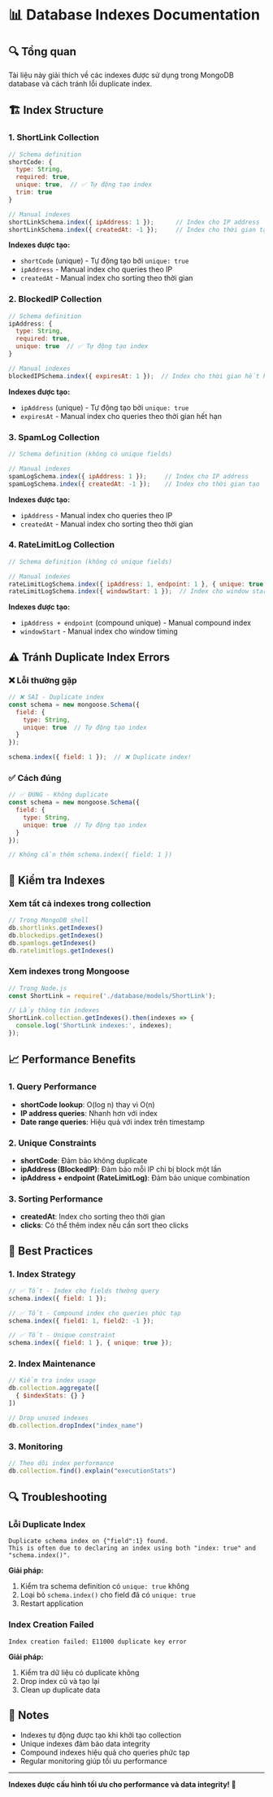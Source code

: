 # 📊 Database Indexes Documentation

## 🔍 Tổng quan

Tài liệu này giải thích về các indexes được sử dụng trong MongoDB database và cách tránh lỗi duplicate index.

## 🏗️ Index Structure

### 1. ShortLink Collection

```javascript
// Schema definition
shortCode: {
  type: String,
  required: true,
  unique: true,  // ✅ Tự động tạo index
  trim: true
}

// Manual indexes
shortLinkSchema.index({ ipAddress: 1 });      // Index cho IP address
shortLinkSchema.index({ createdAt: -1 });     // Index cho thời gian tạo (descending)
```

**Indexes được tạo:**
- `shortCode` (unique) - Tự động tạo bởi `unique: true`
- `ipAddress` - Manual index cho queries theo IP
- `createdAt` - Manual index cho sorting theo thời gian

### 2. BlockedIP Collection

```javascript
// Schema definition
ipAddress: {
  type: String,
  required: true,
  unique: true  // ✅ Tự động tạo index
}

// Manual indexes
blockedIPSchema.index({ expiresAt: 1 });  // Index cho thời gian hết hạn
```

**Indexes được tạo:**
- `ipAddress` (unique) - Tự động tạo bởi `unique: true`
- `expiresAt` - Manual index cho queries theo thời gian hết hạn

### 3. SpamLog Collection

```javascript
// Schema definition (không có unique fields)

// Manual indexes
spamLogSchema.index({ ipAddress: 1 });     // Index cho IP address
spamLogSchema.index({ createdAt: -1 });    // Index cho thời gian tạo
```

**Indexes được tạo:**
- `ipAddress` - Manual index cho queries theo IP
- `createdAt` - Manual index cho sorting theo thời gian

### 4. RateLimitLog Collection

```javascript
// Schema definition (không có unique fields)

// Manual indexes
rateLimitLogSchema.index({ ipAddress: 1, endpoint: 1 }, { unique: true });  // Compound unique index
rateLimitLogSchema.index({ windowStart: 1 });  // Index cho window start
```

**Indexes được tạo:**
- `ipAddress + endpoint` (compound unique) - Manual compound index
- `windowStart` - Manual index cho window timing

## ⚠️ Tránh Duplicate Index Errors

### ❌ Lỗi thường gặp

```javascript
// ❌ SAI - Duplicate index
const schema = new mongoose.Schema({
  field: {
    type: String,
    unique: true  // Tự động tạo index
  }
});

schema.index({ field: 1 });  // ❌ Duplicate index!
```

### ✅ Cách đúng

```javascript
// ✅ ĐÚNG - Không duplicate
const schema = new mongoose.Schema({
  field: {
    type: String,
    unique: true  // Tự động tạo index
  }
});

// Không cần thêm schema.index({ field: 1 })
```

## 🔧 Kiểm tra Indexes

### Xem tất cả indexes trong collection

```javascript
// Trong MongoDB shell
db.shortlinks.getIndexes()
db.blockedips.getIndexes()
db.spamlogs.getIndexes()
db.ratelimitlogs.getIndexes()
```

### Xem indexes trong Mongoose

```javascript
// Trong Node.js
const ShortLink = require('./database/models/ShortLink');

// Lấy thông tin indexes
ShortLink.collection.getIndexes().then(indexes => {
  console.log('ShortLink indexes:', indexes);
});
```

## 📈 Performance Benefits

### 1. Query Performance
- **shortCode lookup**: O(log n) thay vì O(n)
- **IP address queries**: Nhanh hơn với index
- **Date range queries**: Hiệu quả với index trên timestamp

### 2. Unique Constraints
- **shortCode**: Đảm bảo không duplicate
- **ipAddress (BlockedIP)**: Đảm bảo mỗi IP chỉ bị block một lần
- **ipAddress + endpoint (RateLimitLog)**: Đảm bảo unique combination

### 3. Sorting Performance
- **createdAt**: Index cho sorting theo thời gian
- **clicks**: Có thể thêm index nếu cần sort theo clicks

## 🚀 Best Practices

### 1. Index Strategy
```javascript
// ✅ Tốt - Index cho fields thường query
schema.index({ field: 1 });

// ✅ Tốt - Compound index cho queries phức tạp
schema.index({ field1: 1, field2: -1 });

// ✅ Tốt - Unique constraint
schema.index({ field: 1 }, { unique: true });
```

### 2. Index Maintenance
```javascript
// Kiểm tra index usage
db.collection.aggregate([
  { $indexStats: {} }
])

// Drop unused indexes
db.collection.dropIndex("index_name")
```

### 3. Monitoring
```javascript
// Theo dõi index performance
db.collection.find().explain("executionStats")
```

## 🔍 Troubleshooting

### Lỗi Duplicate Index
```
Duplicate schema index on {"field":1} found. 
This is often due to declaring an index using both "index: true" and "schema.index()".
```

**Giải pháp:**
1. Kiểm tra schema definition có `unique: true` không
2. Loại bỏ `schema.index()` cho field đã có `unique: true`
3. Restart application

### Index Creation Failed
```
Index creation failed: E11000 duplicate key error
```

**Giải pháp:**
1. Kiểm tra dữ liệu có duplicate không
2. Drop index cũ và tạo lại
3. Clean up duplicate data

## 📝 Notes

- Indexes tự động được tạo khi khởi tạo collection
- Unique indexes đảm bảo data integrity
- Compound indexes hiệu quả cho queries phức tạp
- Regular monitoring giúp tối ưu performance

---

**Indexes được cấu hình tối ưu cho performance và data integrity! 🚀** 